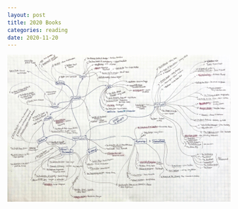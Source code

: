 ```yaml
---
layout: post
title: 2020 Books
categories: reading
date: 2020-11-20
---
```


<img src="https://github.com/mayasheth/mayasheth.github.io/blob/master/assets/books_mindmap.jpg">
